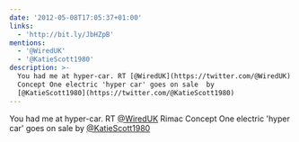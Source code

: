 ```yaml
---
date: '2012-05-08T17:05:37+01:00'
links:
  - 'http://bit.ly/JbHZpB'
mentions:
  - '@WiredUK'
  - '@KatieScott1980'
description: >-
  You had me at hyper-car. RT [@WiredUK](https://twitter.com/@WiredUK) Rimac
  Concept One electric 'hyper car' goes on sale  by
  [@KatieScott1980](https://twitter.com/@KatieScott1980)
---
```

You had me at hyper-car. RT [@WiredUK](https://twitter.com/@WiredUK) Rimac Concept One electric 'hyper car' goes on sale  by [@KatieScott1980](https://twitter.com/@KatieScott1980)
